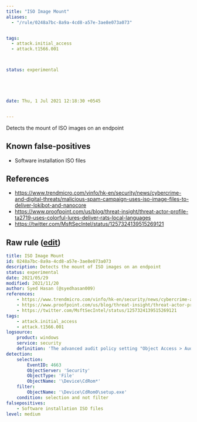 ```yaml
---
title: "ISO Image Mount"
aliases:
  - "/rule/0248a7bc-8a9a-4cd8-a57e-3ae8e073a073"


tags:
  - attack.initial_access
  - attack.t1566.001



status: experimental





date: Thu, 1 Jul 2021 12:18:30 +0545


---
```


Detects the mount of ISO images on an endpoint

<!--more-->


## Known false-positives

* Software installation ISO files



## References

* https://www.trendmicro.com/vinfo/hk-en/security/news/cybercrime-and-digital-threats/malicious-spam-campaign-uses-iso-image-files-to-deliver-lokibot-and-nanocore
* https://www.proofpoint.com/us/blog/threat-insight/threat-actor-profile-ta2719-uses-colorful-lures-deliver-rats-local-languages
* https://twitter.com/MsftSecIntel/status/1257324139515269121


## Raw rule ([edit](https://github.com/SigmaHQ/sigma/edit/master/rules/windows/builtin/security/win_iso_mount.yml))
```yaml
title: ISO Image Mount
id: 0248a7bc-8a9a-4cd8-a57e-3ae8e073a073
description: Detects the mount of ISO images on an endpoint
status: experimental
date: 2021/05/29
modified: 2021/11/20
author: Syed Hasan (@syedhasan009)
references: 
    - https://www.trendmicro.com/vinfo/hk-en/security/news/cybercrime-and-digital-threats/malicious-spam-campaign-uses-iso-image-files-to-deliver-lokibot-and-nanocore
    - https://www.proofpoint.com/us/blog/threat-insight/threat-actor-profile-ta2719-uses-colorful-lures-deliver-rats-local-languages
    - https://twitter.com/MsftSecIntel/status/1257324139515269121
tags:
    - attack.initial_access
    - attack.t1566.001
logsource:
    product: windows
    service: security
    definition: 'The advanced audit policy setting "Object Access > Audit Removable Storage" must be configured for Success/Failure'
detection:
    selection: 
        EventID: 4663
        ObjectServer: 'Security'
        ObjectType: 'File'
        ObjectName: '\Device\CdRom*'
    filter:
        ObjectName: '\Device\CdRom0\setup.exe'
    condition: selection and not filter
falsepositives:
    - Software installation ISO files
level: medium

```
